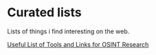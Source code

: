 # Curated lists
Lists of things i find interesting on the web.

[Useful List of Tools and Links for OSINT Research]([https://www.openai.com/](https://github.com/AlteredAdmin/Curated-lists/blob/main/Useful%20List%20of%20Tools%20and%20Links%20for%20OSINT%20Research.md)https://github.com/AlteredAdmin/Curated-lists/blob/main/Useful%20List%20of%20Tools%20and%20Links%20for%20OSINT%20Research.md)

